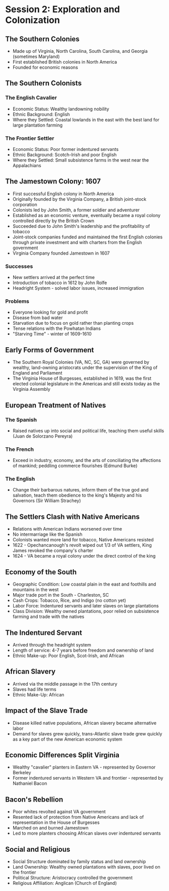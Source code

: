 # Session 2: Exploration and Colonization

## The Southern Colonies
- Made up of Virginia, North Carolina, South Carolina, and Georgia (sometimes Maryland)
- First established British colonies in North America
- Founded for economic reasons

## The Southern Colonists
### The English Cavalier
- Economic Status: Wealthy landowning nobility
- Ethnic Background: English
- Where they Settled: Coastal lowlands in the east with the best land for large plantation farming

### The Frontier Settler
- Economic Status: Poor former indentured servants
- Ethnic Background: Scotch-Irish and poor English
- Where they Settled: Small subsistence farms in the west near the Appalachians

## The Jamestown Colony: 1607
- First successful English colony in North America
- Originally founded by the Virginia Company, a British joint-stock corporation
- Colonists led by John Smith, a former soldier and adventurer
- Established as an economic venture, eventually became a royal colony controlled directly by the British Crown
- Succeeded due to John Smith's leadership and the profitability of tobacco
- Joint-stock companies funded and maintained the first English colonies through private investment and with charters from the English government
- Virginia Company founded Jamestown in 1607

### Successes
- New settlers arrived at the perfect time
- Introduction of tobacco in 1612 by John Rolfe
- Headright System - solved labor issues, increased immigration

### Problems
- Everyone looking for gold and profit
- Disease from bad water
- Starvation due to focus on gold rather than planting crops
- Tense relations with the Powhatan Indians
- "Starving Time" - winter of 1609-1610

## Early Forms of Government
- The Southern Royal Colonies (VA, NC, SC, GA) were governed by wealthy, land-owning aristocrats under the supervision of the King of England and Parliament
- The Virginia House of Burgesses, established in 1619, was the first elected colonial legislature in the Americas and still exists today as the Virginia Assembly

## European Treatment of Natives
### The Spanish
- Raised natives up into social and political life, teaching them useful skills (Juan de Solorzano Pereyra)

### The French
- Exceed in industry, economy, and the arts of conciliating the affections of mankind; peddling commerce flourishes (Edmund Burke)

### The English
- Change their barbarous natures, inform them of the true god and salvation, teach them obedience to the king's Majesty and his Governors (Sir William Strachey)

## The Settlers Clash with Native Americans
- Relations with American Indians worsened over time
- No intermarriage like the Spanish
- Colonists wanted more land for tobacco, Native Americans resisted
- 1622 - Opechancanough's revolt wiped out 1/3 of VA settlers, King James revoked the company's charter
- 1624 - VA became a royal colony under the direct control of the king

## Economy of the South
- Geographic Condition: Low coastal plain in the east and foothills and mountains in the west
- Major trade port in the South - Charleston, SC
- Cash Crops: Tobacco, Rice, and Indigo (no cotton yet)
- Labor Force: Indentured servants and later slaves on large plantations
- Class Division: Wealthy owned plantations, poor relied on subsistence farming and trade with the natives

## The Indentured Servant
- Arrived through the headright system
- Length of service: 4-7 years before freedom and ownership of land
- Ethnic Make-up: Poor English, Scot-Irish, and African

## African Slavery
- Arrived via the middle passage in the 17th century
- Slaves had life terms
- Ethnic Make-Up: African

## Impact of the Slave Trade
- Disease killed native populations, African slavery became alternative labor
- Demand for slaves grew quickly, trans-Atlantic slave trade grew quickly as a key part of the new American economic system

## Economic Differences Split Virginia
- Wealthy "cavalier" planters in Eastern VA - represented by Governor Berkeley
- Former indentured servants in Western VA and frontier - represented by Nathaniel Bacon

## Bacon's Rebellion
- Poor whites revolted against VA government
- Resented lack of protection from Native Americans and lack of representation in the House of Burgesses
- Marched on and burned Jamestown
- Led to more planters choosing African slaves over indentured servants

## Social and Religious
- Social Structure dominated by family status and land ownership
- Land Ownership: Wealthy owned plantations with slaves, poor lived on the frontier
- Political Structure: Aristocracy controlled the government
- Religious Affiliation: Anglican (Church of England)
